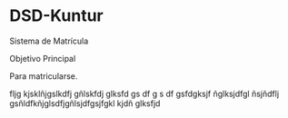 ﻿DSD-Kuntur
==========

Sistema de Matrícula

Objetivo Principal

Para matricularse.


fljg kjsklñjgslkdfj gñlskfdj glksfd 
gs
df
g s
df
gsfdgksjf ñglksjdfgl ñsjñdflj gsñldfkñjglsdfjgñlsjdfgsjfgkl kjdñ glksfjd